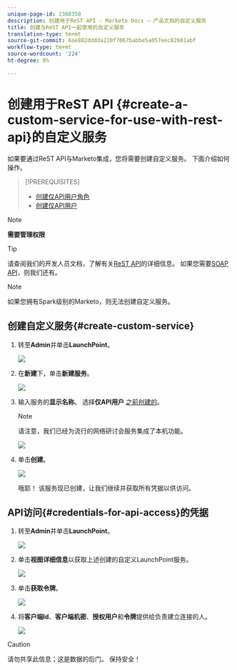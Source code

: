 ```yaml
---
unique-page-id: 2360350
description: 创建用于ReST API - Marketo Docs — 产品文档的自定义服务
title: 创建与ReST API一起使用的自定义服务
translation-type: tm+mt
source-git-commit: 6ae882dddda220f7067babbe5a057eec82601abf
workflow-type: tm+mt
source-wordcount: '224'
ht-degree: 0%

---
```



# 创建用于ReST API {#create-a-custom-service-for-use-with-rest-api}的自定义服务

如果要通过ReST API与Marketo集成，您将需要创建自定义服务。 下面介绍如何操作。

>[!PREREQUISITES]
>
>* [创建仅API用户角色](/help/marketo/product-docs/administration/users-and-roles/create-an-api-only-user-role.md)
>* [创建仅API用户](/help/marketo/product-docs/administration/users-and-roles/create-an-api-only-user.md)

>



>[!NOTE]
>
>**需要管理权限**

>[!TIP]
>
>请查阅我们的开发人员文档，了解有关[ReST API](https://developers.marketo.com/documentation/rest/)的详细信息。 如果您需要[SOAP API](https://developers.marketo.com/documentation/soap/)，则我们还有。

>[!NOTE]
>
>如果您拥有Spark级别的Marketo，则无法创建自定义服务。

## 创建自定义服务{#create-custom-service}

1. 转至&#x200B;**Admin**&#x200B;并单击&#x200B;**LaunchPoint**。

   ![](assets/image2014-9-19-10-3a38-3a15.png)

1. 在&#x200B;**新建**&#x200B;下，单击&#x200B;**新建服务**。

   ![](assets/image2014-9-19-10-3a38-3a22.png)

1. 输入服务的&#x200B;**显示名称**。 选择&#x200B;**仅API用户** [之前创建的](/help/marketo/product-docs/administration/users-and-roles/create-an-api-only-user.md)。

   >[!NOTE]
   >
   >请注意，我们已经为流行的网络研讨会服务集成了本机功能。

   ![](assets/image2014-9-19-10-3a38-3a32.png)

1. 单击&#x200B;**创建**。

   ![](assets/image2014-9-19-10-3a39-3a28.png)

   哦耶！ 该服务现已创建，让我们继续并获取所有凭据以供访问。

## API访问{#credentials-for-api-access}的凭据

1. 转至&#x200B;**Admin**&#x200B;并单击&#x200B;**LaunchPoint**。

   ![](assets/image2014-9-19-10-3a42-3a11.png)

1. 单击&#x200B;**视图详细信息**&#x200B;以获取上述创建的自定义LaunchPoint服务。

   ![](assets/image2014-9-19-10-3a42-3a16.png)

1. 单击&#x200B;**获取令牌**。

   ![](assets/image2014-9-19-10-3a42-3a24.png)

1. 将&#x200B;**客户端Id**、**客户端机密**、**授权用户**&#x200B;和&#x200B;**令牌**&#x200B;提供给负责建立连接的人。

   ![](assets/image2014-9-19-10-3a42-3a38.png)

>[!CAUTION]
>
>请勿共享此信息；这是数据的后门。 保持安全！
